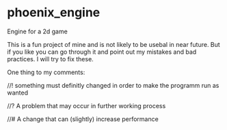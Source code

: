 # phoenix_engine
Engine for a 2d game

This is a fun project of mine and is not likely to be usebal in near future.
But if you like you can go through it and point out my mistakes and bad practices. I will try to fix these.



One thing to my comments:

  //! something must definitly changed in order to make the programm run as wanted
  
  //? A problem that may occur in further working process
  
  //# A change that can (slightly) increase performance
